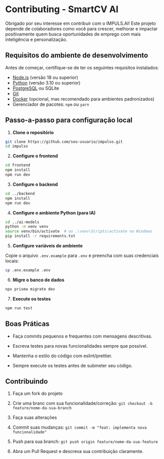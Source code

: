 # Contributing -  SmartCV AI

Obrigado por seu interesse em contribuir com o IMPULS.AI! Este projeto depende de colaboradores como você para crescer, melhorar e impactar positivamente quem busca oportunidades de emprego com mais inteligência e personalização.

## Requisitos do ambiente de desenvolvimento

Antes de começar, certifique-se de ter os seguintes requisitos instalados:

- [Node.js](https://nodejs.org) (versão 18 ou superior)
- [Python](https://www.python.org/) (versão 3.10 ou superior)
- [PostgreSQL](https://www.postgresql.org/) ou SQLite
- [Git](https://git-scm.com/)
- [Docker](https://www.docker.com/) (opcional, mas recomendado para ambientes padronizados)
- Gerenciador de pacotes: `npm` ou `yarn`

## Passo-a-passo para configuração local

1. **Clone o repositório**

```bash
git clone https://github.com/seu-usuario/impulso.git
cd impulso
```

2. **Configure o frontend**

```bash
cd frontend
npm install
npm run dev
```

3. **Configure o backend**

```bash
cd ../backend
npm install
npm run dev
```

4. **Configure o ambiente Python (para IA)**

```bash
cd ../ai-models
python -m venv venv
source venv/bin/activate  # ou .\venv\Scripts\activate no Windows
pip install -r requirements.txt
```

5. **Configure variáveis de ambiente**

Copie o arquivo `.env.example` para `.env` e preencha com suas credenciais locais:

```bash
cp .env.example .env
```

6. **Migre o banco de dados**

```bash
npx prisma migrate dev
```

7. **Execute os testes**

```bash
npm run test
```

## Boas Práticas

- Faça commits pequenos e frequentes com mensagens descritivas.

- Escreva testes para novas funcionalidades sempre que possível.

- Mantenha o estilo do código com eslint/prettier.

- Sempre execute os testes antes de submeter seu código.

## Contribuindo

1. Faça um fork do projeto

2. Crie uma branc com sua funcionalidade/correção:
    `git checkout -b feature/nome-da-sua-branch`

3. Faça suas alterações

4. Commit suas mudanças:
    `git commit -m "feat: implementa nova funcionalidade"`

5. Push para sua branch:
    `git push origin feature/nome-da-sua-feature`

6. Abra um Pull Request e descreva sua contribuição claramente.

